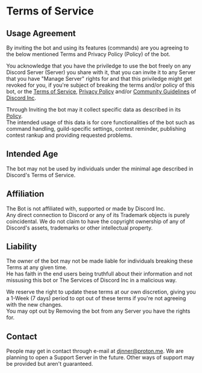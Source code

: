 [Terms of Service]: https://discord.com/terms
[Privacy Policy]: https://discord.com/privacy
[Community Guidelines]: https://discord.com/guidelines
[Discord Inc]: https://discord.com
[Policy]: https://github.com/djnner/TLE/blob/master/pp.md


# Terms of Service

## Usage Agreement
By inviting the bot and using its features (commands) are you agreeing to the below mentioned Terms and Privacy Policy (Policy) of the bot.

You acknowledge that you have the priviledge to use the bot freely on any Discord Server (Server) you share with it, that you can invite it to any Server that you have "Manage Server" rights for and that this priviledge might get revoked for you, if you're subject of breaking the terms and/or policy of this bot, or the [Terms of Service], [Privacy Policy] and/or [Community Guidelines] of [Discord Inc].

Through Inviting the bot may it collect specific data as described in its [Policy].  
The intended usage of this data is for core functionalities of the bot such as command handling, guild-specific settings, contest reminder, publishing contest rankup and providing requested problems.

## Intended Age
The bot may not be used by individuals under the minimal age described in Discord's Terms of Service.

## Affiliation
The Bot is not affiliated with, supported or made by Discord Inc.  
Any direct connection to Discord or any of its Trademark objects is purely coincidental. We do not claim to have the copyright ownership of any of Discord's assets, trademarks or other intellectual property.

## Liability
The owner of the bot may not be made liable for individuals breaking these Terms at any given time.  
He has faith in the end users being truthfull about their information and not missusing this bot or The Services of Discord Inc in a malicious way.

We reserve the right to update these terms at our own discretion, giving you a 1-Week (7 days) period to opt out of these terms if you're not agreeing with the new changes.  
You may opt out by Removing the bot from any Server you have the rights for.

## Contact
People may get in contact through e-mail at djnner@proton.me. We are planning to open a Support Server in the future.
Other ways of support may be provided but aren't guaranteed.